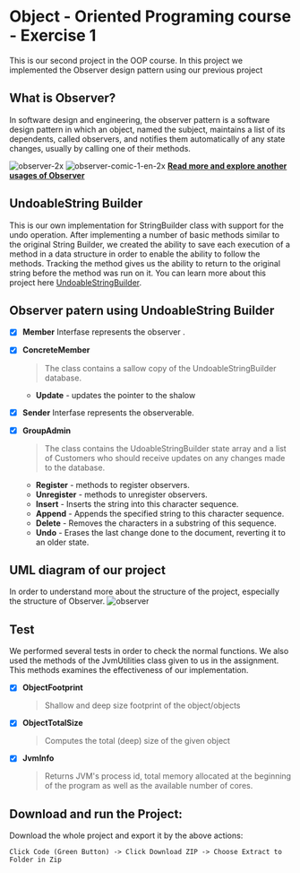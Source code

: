 # Object - Oriented Programing course - Exercise 1

This is our second project in the OOP course.
In this project we implemented the Observer design pattern using our previous project

## What is Observer?
In software design and engineering, the observer pattern is a software design pattern in which an object, named the subject, maintains a list of its dependents, called observers, and notifies them automatically of any state changes, usually by calling one of their methods.

![observer-2x](https://user-images.githubusercontent.com/92925727/209137313-35a0a667-0851-4098-917a-757e880eaaf9.png)
![observer-comic-1-en-2x](https://user-images.githubusercontent.com/92925727/209137318-45e166eb-368f-475d-b9c3-0e11df79ebfe.png)
**[Read more and explore another usages of Observer](https://en.wikipedia.org/wiki/Observer_pattern#:~:text=In%20software%20design%20and%20engineering,calling%20one%20of%20their%20methods.)**


## UndoableString Builder
This is our own implementation for StringBuilder class with support for the undo operation.
After implementing a number of basic methods similar to the original String Builder, we created the ability to save each execution of a method in a data structure in order to enable the ability to follow the methods. Tracking the method gives us the ability to return to the original string before the method was run on it.
You can learn more about this project here [UndoableStringBuilder](https://github.com/AlmogShor/OOP-Ex0-2nd.git).

## Observer patern using UndoableString Builder

- [x] **Member** Interfase represents the observer .
- [x] **ConcreteMember** 
  > The class contains a sallow copy of the UndoableStringBuilder database.
    - **Update** - updates the pointer to the shalow 
 

- [x] **Sender** Interfase represents the observerable.
- [x] **GroupAdmin**
  > The class contains the UdoableStringBuilder state array and a list of Customers who should receive updates on any changes made to the database.
    - **Register** - methods to register  observers.
    - **Unregister** - methods to unregister observers.
    - **Insert** - Inserts the string into this character sequence.
    - **Append** - Appends the specified string to this character sequence.
    - **Delete** - Removes the characters in a substring of this sequence.
    - **Undo** - Erases the last change done to the document, reverting it to an older state.



## UML diagram of our project
In order to understand more about the structure of the project, 
especially the structure of Observer.
![observer](https://user-images.githubusercontent.com/92925727/209137747-b6cb8a80-2ad2-43da-a7cd-81149c45a8e2.png)

## Test
We performed several tests in order to check the normal functions. 
We also used the methods of the JvmUtilities class given to us in the assignment. This methods examines the effectiveness of our implementation.

- [x] **ObjectFootprint**
  > Shallow and deep size footprint of the object/objects
- [x] **ObjectTotalSize**
  > Computes the total (deep) size of the given object
- [x] **JvmInfo**
  > Returns JVM's process id, total memory allocated at the beginning of the program as well as the available number of cores.


##   Download and run the Project:

Download the whole project and export it by the above actions:
```
Click Code (Green Button) -> Click Download ZIP -> Choose Extract to Folder in Zip 
```



